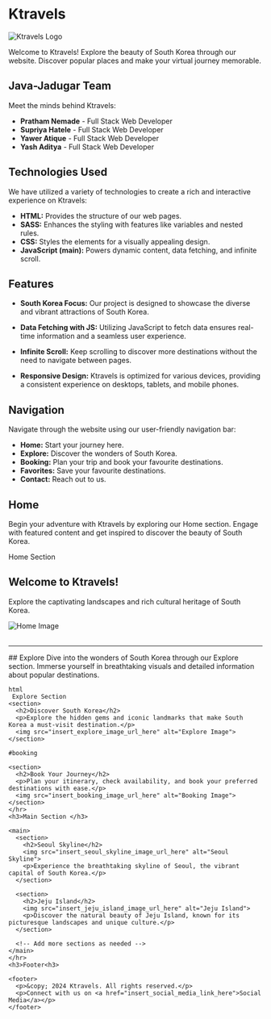 # Ktravels

![Ktravels Logo](insert_logo_image_url_here)

Welcome to Ktravels! Explore the beauty of South Korea through our website. Discover popular places and make your virtual journey memorable.

## Java-Jadugar Team

Meet the minds behind Ktravels:

- **Pratham Nemade** - Full Stack Web Developer
- **Supriya Hatele** - Full Stack Web Developer
- **Yawer Atique** - Full Stack Web Developer
- **Yash Aditya** -  Full Stack Web Developer

## Technologies Used

We have utilized a variety of technologies to create a rich and interactive experience on Ktravels:

- **HTML:** Provides the structure of our web pages.
- **SASS:** Enhances the styling with features like variables and nested rules.
- **CSS:** Styles the elements for a visually appealing design.
- **JavaScript (main):** Powers dynamic content, data fetching, and infinite scroll.

## Features

- **South Korea Focus:** Our project is designed to showcase the diverse and vibrant attractions of South Korea.

- **Data Fetching with JS:** Utilizing JavaScript to fetch data ensures real-time information and a seamless user experience.

- **Infinite Scroll:** Keep scrolling to discover more destinations without the need to navigate between pages.

- **Responsive Design:** Ktravels is optimized for various devices, providing a consistent experience on desktops, tablets, and mobile phones.

## Navigation

Navigate through the website using our user-friendly navigation bar:

- **Home:** Start your journey here.
- **Explore:** Discover the wonders of South Korea.
- **Booking:** Plan your trip and book your favourite destinations.
- **Favorites:** Save your favourite destinations.
- **Contact:** Reach out to us.

## Home

Begin your adventure with Ktravels by exploring our Home section. Engage with featured content and get inspired to discover the beauty of South Korea.


<!DOCTYPE html>
<html lang="en">
  <head>
    <meta charset="UTF-8" />
    <meta name="viewport" content="width=device-width, initial-scale=1.0" />
    <title>K travels</title>
  </head>
  <body>
    Home Section
    <section>
      <h2>Welcome to Ktravels!</h2>
      <p>Explore the captivating landscapes and rich cultural heritage of South Korea.</p>
      <img src="insert_home_image_url_here" alt="Home Image">
    </section>
    </br>
    <hr>
    ## Explore
    Dive into the wonders of South Korea through our Explore section. Immerse yourself in breathtaking visuals and detailed information about popular destinations.
    
    html
     Explore Section 
    <section>
      <h2>Discover South Korea</h2>
      <p>Explore the hidden gems and iconic landmarks that make South Korea a must-visit destination.</p>
      <img src="insert_explore_image_url_here" alt="Explore Image">
    </section>
    
    #booking
    
    <section>
      <h2>Book Your Journey</h2>
      <p>Plan your itinerary, check availability, and book your preferred destinations with ease.</p>
      <img src="insert_booking_image_url_here" alt="Booking Image">
    </section>
    </hr>
    <h3>Main Section </h3>
    
    <main>
      <section>
        <h2>Seoul Skyline</h2>
        <img src="insert_seoul_skyline_image_url_here" alt="Seoul Skyline">
        <p>Experience the breathtaking skyline of Seoul, the vibrant capital of South Korea.</p>
      </section>
    
      <section>
        <h2>Jeju Island</h2>
        <img src="insert_jeju_island_image_url_here" alt="Jeju Island">
        <p>Discover the natural beauty of Jeju Island, known for its picturesque landscapes and unique culture.</p>
      </section>
    
      <!-- Add more sections as needed -->
    </main>
    </hr>
    <h3>Footer<h3>
    
    <footer>
      <p>&copy; 2024 Ktravels. All rights reserved.</p>
      <p>Connect with us on <a href="insert_social_media_link_here">Social Media</a></p>
    </footer>
  </body>
</html>

